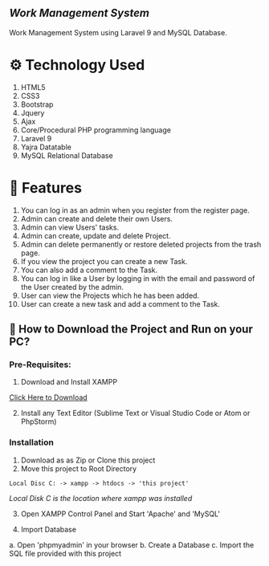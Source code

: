 ## _Work Management System_
Work Management System using Laravel 9 and MySQL Database.

# ⚙️ Technology Used
1. HTML5
2. CSS3
3. Bootstrap
4. Jquery
5. Ajax
6. Core/Procedural PHP programming language
7. Laravel 9
8. Yajra Datatable
9. MySQL Relational Database

# 🧰 Features
1. You can log in as an admin when you register from the register page.
2. Admin can create and delete their own Users.
3. Admin can view Users' tasks.
4. Admin can create, update and delete Project.
5. Admin can delete permanently or restore deleted projects from the trash page.
6. If you view the project you can create a new Task.
7. You can also add a comment to the Task.
8. You can log in like a User by logging in with the email and password of the User created by the admin.
9. User can view the Projects which he has been added.
10. User can create a new task and add a comment to the Task.

## 📖  How to Download the Project and Run on your PC?

### Pre-Requisites:

1. Download and Install XAMPP

[Click Here to Download](https://www.apachefriends.org/index.html)

2. Install any Text Editor (Sublime Text or Visual Studio Code or Atom or PhpStorm)

### Installation

1. Download as as Zip or Clone this project
2. Move this project to Root Directory
```
Local Disc C: -> xampp -> htdocs -> 'this project'
```
*Local Disk C is the location where xampp was installed*

3. Open XAMPP Control Panel and Start 'Apache' and 'MySQL'

4. Import Database

a. Open 'phpmyadmin' in your browser
b. Create a Database
c. Import the SQL file provided with this project
